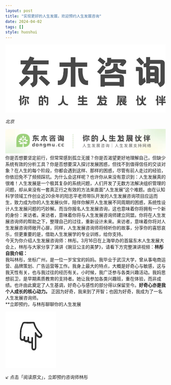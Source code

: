 ```yaml
---
layout: post
title: "实现更好的人生发展，欢迎预约人生发展咨询"
date: 2024-04-02
tags: []
style: huoshui
---
```


![](/assets/post_images/2024-04-02-17319184148930.2732815767839689.jpeg)

_北京_

![](/assets/post_images/2024-04-02-17319184149260.6575448562308399.webp)你是否想要坚定前行，但常常感到孤立无援？你是否渴望更好地理解自己，但缺少系统有效的分析工具？你是否想要深入探讨发展困惑，但找不到值得信任的交谈对象？在人生的每个阶段，你都会遇到这样、那样的困惑，尽管有前人走过的经验，你依旧免不了频频踩坑。为什么会这样呢？也许你从来没有意识到：人生发展真的很难！人生发展是一个极其复杂的系统问题，人们开发了无数方法解决组织管理的问题，却从来没有一套真正行之有效的方法来直面“人生发展”这个难题。由在认知科学领域工作创业近20余年的阳志平老师带队开发的人生发展咨询项目应运而生，致力成为你的人生发展伙伴，陪伴你解开人生发展不同周期的困惑，系统性设计人生发展问题的巧妙解。而当你报名人生发展咨询，这也意味着你将拥有一个新的身份：来访者。来访者，意味着你将与人生发展咨询师建立同盟。你将在人生发展咨询师的帮助之下，整理自己的过往，重新设计未来。来访者，意味着你将对人生发展咨询师敞开心扉，同样，人生发展咨询师将倾听你的故事，分享你的喜怒哀乐，但更重要的是，借助人生发展学的专业训练，给你支持。  
今天为你介绍人生发展咨询师：林彤。3月16日在上海举办的首届东木人生发展大会上，林彤与大家分享了演讲《豌豆公主的美梦》，请看下方完整演讲视频：**林彤自我介绍：**  
我叫林彤，坐标广州，是一位一岁宝宝的妈妈。我毕业于武汉大学，曾从事电商运营、品牌策划、广告运营等工作。我身上最大的特点，大概是好奇心与敏感，这与我天性有关，也与我过往的经历有关。小时候，我广泛参与各类兴趣活动。我妈思想前卫，是早期素质教育的支持者。她让我参加各类兴趣班，重在体验，而非成绩。也许由此奠定了人生基调，好奇心与感性的部分得以保留至今。**好奇心亦是我个人成长的核心动力。**
正因为好奇，我来到了开智；也因为好奇，我成为了一名人生发展咨询师。  
**立即预约，与林彤聊聊你的人生发展 ‍‍

![](/assets/post_images/2024-04-02-17319184150530.8918377207266484.gif)

↙ 点击「阅读原文」，立即预约咨询师林彤